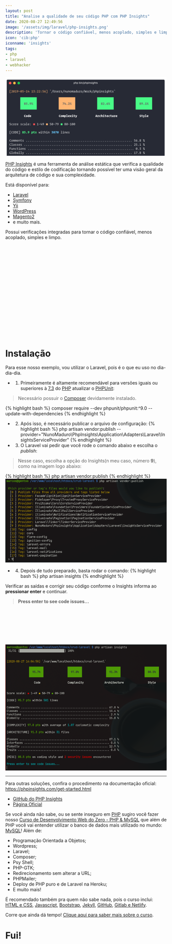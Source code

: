 ```yaml
---
layout: post
title: "Analise a qualidade de seu código PHP com PHP Insights"
date: 2020-08-27 12:49:56
image: '/assets/img/laravel/php-insights.png'
description: 'Tornar o código confiável, menos acoplado, simples e limpo.'
icon: 'cib:php'
iconname: 'insights'
tags:
- php
- laravel
- webhacker
---
```


![Analise a qualidade de seu código PHP com PHP Insights](/assets/img/laravel/php-insights.png)

[PHP Insights](https://phpinsights.com/) é uma ferramenta de análise estática que verifica a qualidade do código e estilo de codificação tornando possível ter uma visão geral da arquitetura de código e sua complexidade.

Está disponível para: 
+ [Laravel](https://laravel.com/)
+ [Symfony](https://symfony.com/)
+ [Yii](https://www.yiiframework.com/)
+ [WordPress](https://br.wordpress.com/)
+ [Magento2](https://magento.com/)
+ e muito mais.

Possui verificações integradas para tornar o código confiável, menos acoplado, simples e limpo.

<!-- QUADRADO -->
<script async src="//pagead2.googlesyndication.com/pagead/js/adsbygoogle.js"></script>
<ins class="adsbygoogle"
style="display:inline-block;width:336px;height:280px"
data-ad-client="ca-pub-2838251107855362"
data-ad-slot="5351066970"></ins>
<script>
(adsbygoogle = window.adsbygoogle || []).push({});
</script>

# Instalação
Para esse nosso exemplo, vou utilizar o Laravel, pois é o que eu uso no dia-dia-dia.

+ 01. Primeiramente é altamente recomendável para versões iguais ou superiores à [7.3](https://php.net/releases/) do [PHP](https://terminalroot.com.br/php/) atualizar o [PHPUnit](https://phpunit.de/):
> Necessário possuir o [Composer](https://getcomposer.org/) devidamente instalado.

{% highlight bash %}
composer require --dev phpunit/phpunit:^9.0 --update-with-dependencies
{% endhighlight %}

+ 02. Após isso, é necessário publicar o arquivo de configuração:
{% highlight bash %}
php artisan vendor:publish --provider="NunoMaduro\PhpInsights\Application\Adapters\Laravel\InsightsServiceProvider"
{% endhighlight %}

+ 03. O Laravel vai pedir que você rode o comando abaixo e escolha o *publish*:
> Nesse caso, escolha a opção do Insights(n meu caso, número **9**), como na imagem logo abaixo:

{% highlight bash %}
php artisan vendor:publish
{% endhighlight %}
![vendor publish](/assets/img/laravel/vendor-publish.png)

+ 04. Depois de tudo preparado, basta rodar o comando:
{% highlight bash %}
php artisan insights
{% endhighlight %}

Verificar as saídas e corrigir seu código conforme o Insights informa ao **pressionar enter** e continuar.
> **Press enter to see code issues...**

<!-- MINI ANÚNCIO -->
<script async src="//pagead2.googlesyndication.com/pagead/js/adsbygoogle.js"></script>
<!-- Games Root -->
<ins class="adsbygoogle"
style="display:inline-block;width:730px;height:95px"
data-ad-client="ca-pub-2838251107855362"
data-ad-slot="5351066970"></ins>
<script>
(adsbygoogle = window.adsbygoogle || []).push({});
</script>

![PHP Insights](/assets/img/laravel/artisan-insights.png)

---

Para outras soluções, confira o procedimento na documentação oficial: <https://phpinsights.com/get-started.html>

+ [GitHub do PHP Insights](https://github.com/nunomaduro/phpinsights)
+ [Página Oficial](https://phpinsights.com/)

Se você ainda não sabe, ou se sente inseguro em [PHP](terminalroot.com.br/php/) sugiro você fazer nosso [Curso de Desenvolvimento Web do Zero - PHP & MySQL](https://terminalroot.com.br/php/) que além de PHP você vai entender utilizar o banco de dados mais utilizado no mundo: [MySQL](https://terminalroot.com.br/mysql)! Além de:
+ Programação Orientada a Objetos;
+ Wordpress;
+ Laravel;
+ Composer;
+ Psy Shell;
+ PHP-GTK;
+ Redirecionamento sem alterar a URL;
+ PHPMailer;
+ Deploy de PHP puro e de Laravel na Heroku;
+ E muito mais!

É recomendado também pra quem não sabe nada, pois o curso inclui: [HTML e CSS](https://www.youtube.com/watch?v=SGA6nQqYH7A), [Javascript](https://www.youtube.com/watch?v=HI6YZJxoaIQ), [Bootstrap](https://www.youtube.com/watch?v=mRlkt7P2gZI), [Jekyll](https://www.youtube.com/watch?v=7lI5BfHK-kA), [GitHub](https://terminalroot.com.br/git), [Gitlab e Netlify](https://www.youtube.com/watch?v=ahkpilbOtpE).

Corre que ainda dá tempo! [Clique aqui para saber mais sobre o curso](terminalroot.com.br/php/).

<!-- RETANGULO LARGO 2 -->
<script async src="//pagead2.googlesyndication.com/pagead/js/adsbygoogle.js"></script>
<ins class="adsbygoogle"
style="display:block; text-align:center;"
data-ad-layout="in-article"
data-ad-format="fluid"
data-ad-client="ca-pub-2838251107855362"
data-ad-slot="8549252987"></ins>
<script>
(adsbygoogle = window.adsbygoogle || []).push({});
</script>

# Fui!

